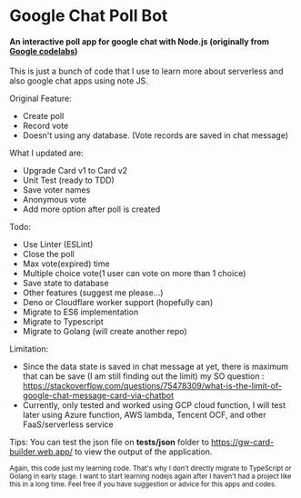 # Google Chat Poll Bot
#### An interactive poll app for google chat with Node.js (originally from [Google codelabs](https://codelabs.developers.google.com/codelabs/google-chat-poll-bot))


This is just a bunch of code that I use to learn more about serverless and also google chat apps using note JS.

Original Feature:
- Create poll
- Record vote
- Doesn't using any database. (Vote records are saved in chat message)

What I updated are:

- Upgrade Card v1 to Card v2
- Unit Test (ready to TDD)
- Save voter names
- Anonymous vote
- Add more option after poll is created

Todo:

 - Use Linter (ESLint)
 - Close the poll
 - Max vote(expired) time
 - Multiple choice vote(1 user can vote on more than 1 choice)
 - Save state to database
 - Other features (suggest me please...)
 - Deno or Cloudflare worker support (hopefully can)
 - Migrate to ES6 implementation
 - Migrate to Typescript
 - Migrate to Golang (will create another repo)


Limitation:
- Since the data state is saved in chat message at yet, there is maximum that can be save (I am still finding out the limit) my SO question : https://stackoverflow.com/questions/75478309/what-is-the-limit-of-google-chat-message-card-via-chatbot
- Currently, only tested and worked using GCP cloud function, I will test later using Azure function, AWS lambda, Tencent OCF, and other FaaS/serverless service

Tips: You can test the json file on **tests/json** folder to https://gw-card-builder.web.app/ to view the output of the application.

<sub>
Again, this code just my learning code. That's why I don't directly migrate to TypeScript or Golang in early stage. 
I want to start learning nodejs again after I haven't had a project like this in a long time.
Feel free if you have suggestion or advice for this apps and codes.
</sub>
